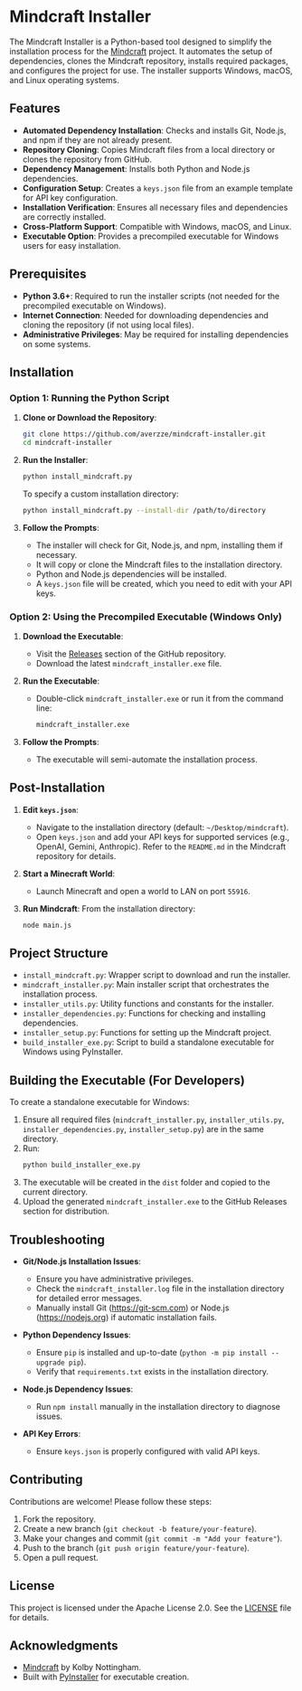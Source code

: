 # Mindcraft Installer

The Mindcraft Installer is a Python-based tool designed to simplify the installation process for the [Mindcraft](https://github.com/kolbytn/mindcraft) project. It automates the setup of dependencies, clones the Mindcraft repository, installs required packages, and configures the project for use. The installer supports Windows, macOS, and Linux operating systems.

## Features

- **Automated Dependency Installation**: Checks and installs Git, Node.js, and npm if they are not already present.
- **Repository Cloning**: Copies Mindcraft files from a local directory or clones the repository from GitHub.
- **Dependency Management**: Installs both Python and Node.js dependencies.
- **Configuration Setup**: Creates a `keys.json` file from an example template for API key configuration.
- **Installation Verification**: Ensures all necessary files and dependencies are correctly installed.
- **Cross-Platform Support**: Compatible with Windows, macOS, and Linux.
- **Executable Option**: Provides a precompiled executable for Windows users for easy installation.

## Prerequisites

- **Python 3.6+**: Required to run the installer scripts (not needed for the precompiled executable on Windows).
- **Internet Connection**: Needed for downloading dependencies and cloning the repository (if not using local files).
- **Administrative Privileges**: May be required for installing dependencies on some systems.

## Installation

### Option 1: Running the Python Script

1. **Clone or Download the Repository**:
   ```bash
   git clone https://github.com/averzze/mindcraft-installer.git
   cd mindcraft-installer
   ```

2. **Run the Installer**:
   ```bash
   python install_mindcraft.py
   ```
   To specify a custom installation directory:
   ```bash
   python install_mindcraft.py --install-dir /path/to/directory
   ```

3. **Follow the Prompts**:
   - The installer will check for Git, Node.js, and npm, installing them if necessary.
   - It will copy or clone the Mindcraft files to the installation directory.
   - Python and Node.js dependencies will be installed.
   - A `keys.json` file will be created, which you need to edit with your API keys.

### Option 2: Using the Precompiled Executable (Windows Only)

1. **Download the Executable**:
   - Visit the [Releases](https://github.com/averzze/mindcraft-installer/releases) section of the GitHub repository.
   - Download the latest `mindcraft_installer.exe` file.

2. **Run the Executable**:
   - Double-click `mindcraft_installer.exe` or run it from the command line:
     ```bash
     mindcraft_installer.exe
     ```

3. **Follow the Prompts**:
   - The executable will semi-automate the installation process.

## Post-Installation

1. **Edit `keys.json`**:
   - Navigate to the installation directory (default: `~/Desktop/mindcraft`).
   - Open `keys.json` and add your API keys for supported services (e.g., OpenAI, Gemini, Anthropic). Refer to the `README.md` in the Mindcraft repository for details.

2. **Start a Minecraft World**:
   - Launch Minecraft and open a world to LAN on port `55916`.

3. **Run Mindcraft**:
   From the installation directory:
   ```bash
   node main.js
   ```

## Project Structure

- `install_mindcraft.py`: Wrapper script to download and run the installer.
- `mindcraft_installer.py`: Main installer script that orchestrates the installation process.
- `installer_utils.py`: Utility functions and constants for the installer.
- `installer_dependencies.py`: Functions for checking and installing dependencies.
- `installer_setup.py`: Functions for setting up the Mindcraft project.
- `build_installer_exe.py`: Script to build a standalone executable for Windows using PyInstaller.

## Building the Executable (For Developers)

To create a standalone executable for Windows:

1. Ensure all required files (`mindcraft_installer.py`, `installer_utils.py`, `installer_dependencies.py`, `installer_setup.py`) are in the same directory.
2. Run:
   ```bash
   python build_installer_exe.py
   ```
3. The executable will be created in the `dist` folder and copied to the current directory.
4. Upload the generated `mindcraft_installer.exe` to the GitHub Releases section for distribution.

## Troubleshooting

- **Git/Node.js Installation Issues**:
  - Ensure you have administrative privileges.
  - Check the `mindcraft_installer.log` file in the installation directory for detailed error messages.
  - Manually install Git (https://git-scm.com) or Node.js (https://nodejs.org) if automatic installation fails.

- **Python Dependency Issues**:
  - Ensure `pip` is installed and up-to-date (`python -m pip install --upgrade pip`).
  - Verify that `requirements.txt` exists in the installation directory.

- **Node.js Dependency Issues**:
  - Run `npm install` manually in the installation directory to diagnose issues.

- **API Key Errors**:
  - Ensure `keys.json` is properly configured with valid API keys.

## Contributing

Contributions are welcome! Please follow these steps:

1. Fork the repository.
2. Create a new branch (`git checkout -b feature/your-feature`).
3. Make your changes and commit (`git commit -m "Add your feature"`).
4. Push to the branch (`git push origin feature/your-feature`).
5. Open a pull request.

## License

This project is licensed under the Apache License 2.0. See the [LICENSE](LICENSE) file for details.

## Acknowledgments

- [Mindcraft](https://github.com/kolbytn/mindcraft) by Kolby Nottingham.
- Built with [PyInstaller](https://www.pyinstaller.org) for executable creation.
